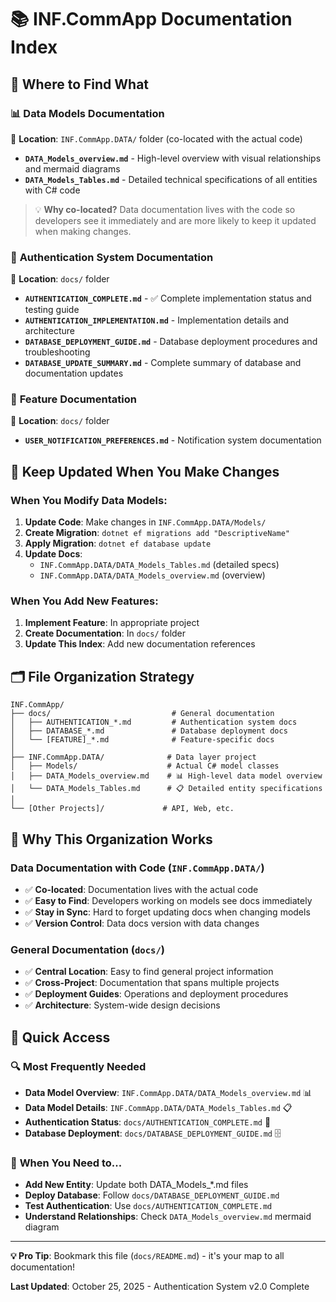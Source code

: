# 📚 INF.CommApp Documentation Index

## 🎯 Where to Find What

### 📊 **Data Models Documentation**
📁 **Location**: `INF.CommApp.DATA/` folder (co-located with the actual code)

- **`DATA_Models_overview.md`** - High-level overview with visual relationships and mermaid diagrams
- **`DATA_Models_Tables.md`** - Detailed technical specifications of all entities with C# code

> 💡 **Why co-located?** Data documentation lives with the code so developers see it immediately and are more likely to keep it updated when making changes.

### 🔐 **Authentication System Documentation**
📁 **Location**: `docs/` folder

- **`AUTHENTICATION_COMPLETE.md`** - ✅ Complete implementation status and testing guide
- **`AUTHENTICATION_IMPLEMENTATION.md`** - Implementation details and architecture
- **`DATABASE_DEPLOYMENT_GUIDE.md`** - Database deployment procedures and troubleshooting
- **`DATABASE_UPDATE_SUMMARY.md`** - Complete summary of database and documentation updates

### 📧 **Feature Documentation**
📁 **Location**: `docs/` folder

- **`USER_NOTIFICATION_PREFERENCES.md`** - Notification system documentation

## 🔄 **Keep Updated When You Make Changes**

### When You Modify Data Models:
1. **Update Code**: Make changes in `INF.CommApp.DATA/Models/`
2. **Create Migration**: `dotnet ef migrations add "DescriptiveName"`
3. **Apply Migration**: `dotnet ef database update`
4. **Update Docs**: 
   - `INF.CommApp.DATA/DATA_Models_Tables.md` (detailed specs)
   - `INF.CommApp.DATA/DATA_Models_overview.md` (overview)

### When You Add New Features:
1. **Implement Feature**: In appropriate project
2. **Create Documentation**: In `docs/` folder
3. **Update This Index**: Add new documentation references

## 🗂️ **File Organization Strategy**

```
INF.CommApp/
├── docs/                           # General documentation
│   ├── AUTHENTICATION_*.md         # Authentication system docs
│   ├── DATABASE_*.md               # Database deployment docs  
│   └── [FEATURE]_*.md              # Feature-specific docs
│
├── INF.CommApp.DATA/              # Data layer project
│   ├── Models/                    # Actual C# model classes
│   ├── DATA_Models_overview.md    # 📊 High-level data model overview  
│   └── DATA_Models_Tables.md      # 📋 Detailed entity specifications
│
└── [Other Projects]/             # API, Web, etc.
```

## 🎯 **Why This Organization Works**

### **Data Documentation with Code** (`INF.CommApp.DATA/`)
- ✅ **Co-located**: Documentation lives with the actual code
- ✅ **Easy to Find**: Developers working on models see docs immediately
- ✅ **Stay in Sync**: Hard to forget updating docs when changing models
- ✅ **Version Control**: Data docs version with data changes

### **General Documentation** (`docs/`)
- ✅ **Central Location**: Easy to find general project information
- ✅ **Cross-Project**: Documentation that spans multiple projects
- ✅ **Deployment Guides**: Operations and deployment procedures
- ✅ **Architecture**: System-wide design decisions

## 🚀 **Quick Access**

### 🔍 **Most Frequently Needed**
- **Data Model Overview**: `INF.CommApp.DATA/DATA_Models_overview.md` 📊
- **Data Model Details**: `INF.CommApp.DATA/DATA_Models_Tables.md` 📋
- **Authentication Status**: `docs/AUTHENTICATION_COMPLETE.md` 🔐
- **Database Deployment**: `docs/DATABASE_DEPLOYMENT_GUIDE.md` 🗄️

### 🔧 **When You Need to...**
- **Add New Entity**: Update both DATA_Models_*.md files
- **Deploy Database**: Follow `docs/DATABASE_DEPLOYMENT_GUIDE.md`
- **Test Authentication**: Use `docs/AUTHENTICATION_COMPLETE.md`
- **Understand Relationships**: Check `DATA_Models_overview.md` mermaid diagram

---

**💡 Pro Tip**: Bookmark this file (`docs/README.md`) - it's your map to all documentation!

**Last Updated**: October 25, 2025 - Authentication System v2.0 Complete